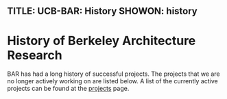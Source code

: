 TITLE: UCB-BAR: History
SHOWON: history
------
# History of Berkeley Architecture Research

BAR has had a long history of successful projects.  The projects that we are no
longer actively working on are listed below.  A list of the currently active
projects can be found at the [projects](projects.html) page.
